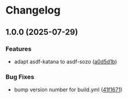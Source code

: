 # Changelog

## 1.0.0 (2025-07-29)


### Features

* adapt asdf-katana to asdf-sozo ([a0d5d1b](https://github.com/dojoengine/asdf-sozo/commit/a0d5d1b2ef8530beeba2e8e49bff4bd917ef9130))


### Bug Fixes

* bump version number for build.yml ([41f1671](https://github.com/dojoengine/asdf-sozo/commit/41f167146800a29ff2402fa6fa2e40f07c64969b))
